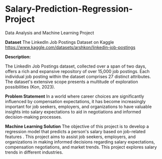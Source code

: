 # Salary-Prediction-Regression-Project
Data Analysis and Machine Learning Project

**Dataset**
The LinkedIn Job Postings Dataset on Kaggle https://www.kaggle.com/datasets/arshkon/linkedin-job-postings

**Description:**

The LinkedIn Job Postings dataset, collected over a span of two days, offers a rich and expansive repository of over 15,000 job postings. Each individual job posting within the dataset comprises 27 distinct attributes. The dataset's extensive scope presents a multitude of exploration possibilities (Kon, 2023).

**Problem Statement**
In a world where career choices are significantly influenced by compensation expectations, it has become increasingly important for job seekers, employers, and organizations to have valuable insights into salary expectations to aid in negotiations and informed decision-making processes. 

**Machine Learning Solution**
The objective of this project is to develop a regression model that predicts a person's salary based on job-related features . This project aims to assist job seekers, employers, and organizations in making informed decisions regarding salary expectations, compensation negotiations, and market trends. This project explores salary trends in different industries.

